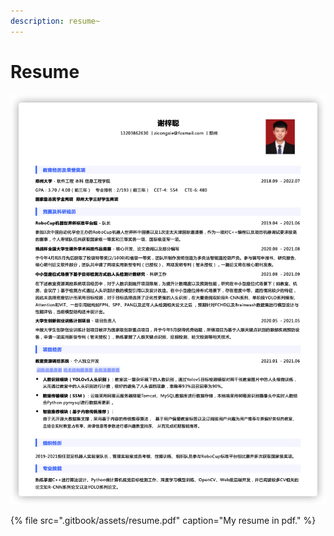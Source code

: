 ```yaml
---
description: resume~
---
```


# Resume

![](.gitbook/assets/ishot2021-09-29-23.25.15.png)

{% file src=".gitbook/assets/resume.pdf" caption="My resume in pdf." %}

